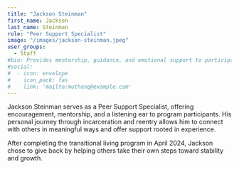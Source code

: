 ```yaml
---
title: "Jackson Steinman"
first_name: Jackson
last_name: Steinman
role: "Peer Support Specialist"
image: "/images/jackson-steinman.jpeg"
user_groups:
  - Staff
#bio: Provides mentorship, guidance, and emotional support to participants, using lived experience with incarceration and successful reentry to foster connection and encouragement.
#social:
#  - icon: envelope
#    icon_pack: fas
#    link: 'mailto:muthang@example.com'
---
```


Jackson Steinman serves as a Peer Support Specialist, offering encouragement, mentorship, and a listening ear to program participants. His personal journey through incarceration and reentry allows him to connect with others in meaningful ways and offer support rooted in experience. 

After completing the transitional living program in April 2024, Jackson chose to give back by helping others take their own steps toward stability and growth.

